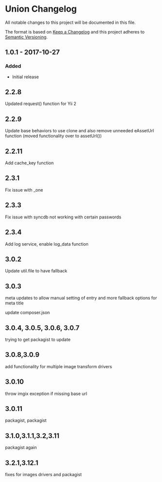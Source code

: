 # Union Changelog

All notable changes to this project will be documented in this file.

The format is based on [Keep a Changelog](http://keepachangelog.com/) and this project adheres to [Semantic Versioning](http://semver.org/).

## 1.0.1 - 2017-10-27
### Added
- Initial release

## 2.2.8
Updated request() function for Yii 2

## 2.2.9
Update base behaviors to use clone and also remove unneeded eAssetUrl function (moved functionality over to assetUrl())

## 2.2.11
Add cache_key function

## 2.3.1
Fix issue with _one

## 2.3.3
Fix issue with syncdb not working with certain passwords

## 2.3.4
Add log service, enable log_data function

## 3.0.2
Update util.file to have fallback

## 3.0.3
meta updates to allow manual setting of entry and more fallback options for meta title

update composer.json

## 3.0.4, 3.0.5, 3.0.6, 3.0.7
trying to get packagist to update

## 3.0.8,3.0.9 
add functionality for multiple image transform drivers

## 3.0.10
throw imgix exception if missing base url

## 3.0.11
packagist, packagist

## 3.1.0,3.1.1,3.2,3.11
packagist again

## 3.2.1,3.12.1
fixes for images drivers and packagist